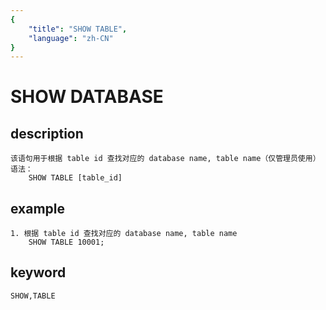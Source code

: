 ```yaml
---
{
    "title": "SHOW TABLE",
    "language": "zh-CN"
}
---
```


<!-- 
Licensed to the Apache Software Foundation (ASF) under one
or more contributor license agreements.  See the NOTICE file
distributed with this work for additional information
regarding copyright ownership.  The ASF licenses this file
to you under the Apache License, Version 2.0 (the
"License"); you may not use this file except in compliance
with the License.  You may obtain a copy of the License at

  http://www.apache.org/licenses/LICENSE-2.0

Unless required by applicable law or agreed to in writing,
software distributed under the License is distributed on an
"AS IS" BASIS, WITHOUT WARRANTIES OR CONDITIONS OF ANY
KIND, either express or implied.  See the License for the
specific language governing permissions and limitations
under the License.
-->

# SHOW DATABASE
## description
    该语句用于根据 table id 查找对应的 database name, table name（仅管理员使用）
    语法：
        SHOW TABLE [table_id]

## example
    1. 根据 table id 查找对应的 database name, table name
        SHOW TABLE 10001;

## keyword
    SHOW,TABLE

